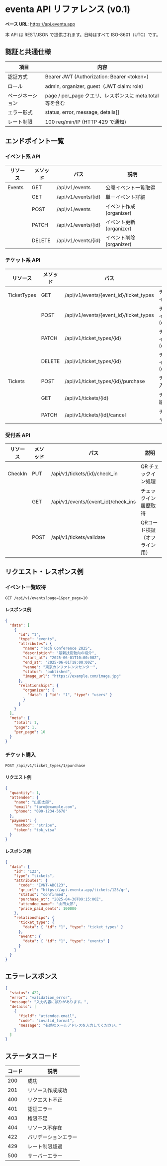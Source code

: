 # eventa API リファレンス (v0.1)

**ベース URL**: https://api.eventa.app

本 API は REST/JSON で提供されます。日時はすべて ISO-8601（UTC）です。

## 認証と共通仕様

| 項目 | 内容 |
|-----|------|
| 認証方式 | Bearer JWT (Authorization: Bearer \<token\>) |
| ロール | admin, organizer, guest（JWT claim: role） |
| ページネーション | page / per_page クエリ、レスポンスに meta.total 等を含む |
| エラー形式 | status, error, message, details[] |
| レート制限 | 100 req/min/IP (HTTP 429 で通知) |

## エンドポイント一覧

### イベント系 API

| リソース | メソッド | パス | 説明 |
|---------|---------|-----|------|
| Events | GET | /api/v1/events | 公開イベント一覧取得 |
| | GET | /api/v1/events/{id} | 単一イベント詳細 |
| | POST | /api/v1/events | イベント作成 (organizer) |
| | PATCH | /api/v1/events/{id} | イベント更新 (organizer) |
| | DELETE | /api/v1/events/{id} | イベント削除 (organizer) |

### チケット系 API

| リソース | メソッド | パス | 説明 |
|---------|---------|-----|------|
| TicketTypes | GET | /api/v1/events/{event_id}/ticket_types | チケットタイプ一覧 |
| | POST | /api/v1/events/{event_id}/ticket_types | チケットタイプ作成 (organizer) |
| | PATCH | /api/v1/ticket_types/{id} | チケットタイプ更新 (organizer) |
| | DELETE | /api/v1/ticket_types/{id} | チケットタイプ削除 (organizer) |
| Tickets | POST | /api/v1/ticket_types/{id}/purchase | チケット購入処理 |
| | GET | /api/v1/tickets/{id} | チケット詳細取得 |
| | PATCH | /api/v1/tickets/{id}/cancel | チケットキャンセル |

### 受付系 API

| リソース | メソッド | パス | 説明 |
|---------|---------|-----|------|
| CheckIn | PUT | /api/v1/tickets/{id}/check_in | QR チェックイン処理 |
| | GET | /api/v1/events/{event_id}/check_ins | チェックイン履歴取得 |
| | POST | /api/v1/tickets/validate | QRコード検証（オフライン用） |

## リクエスト・レスポンス例

### イベント一覧取得

```
GET /api/v1/events?page=1&per_page=10
```

#### レスポンス例
```json
{
  "data": [
    {
      "id": "1",
      "type": "events",
      "attributes": {
        "name": "Tech Conference 2025",
        "description": "最新技術動向の紹介",
        "start_at": "2025-06-01T10:00:00Z",
        "end_at": "2025-06-01T18:00:00Z",
        "venue": "東京カンファレンスセンター",
        "status": "published",
        "image_url": "https://example.com/image.jpg"
      },
      "relationships": {
        "organizer": {
          "data": { "id": "1", "type": "users" }
        }
      }
    }
  ],
  "meta": {
    "total": 1,
    "page": 1,
    "per_page": 10
  }
}
```

### チケット購入

```
POST /api/v1/ticket_types/1/purchase
```

#### リクエスト例
```json
{
  "quantity": 1,
  "attendee": {
    "name": "山田太郎",
    "email": "taro@example.com",
    "phone": "090-1234-5678"
  },
  "payment": {
    "method": "stripe",
    "token": "tok_visa"
  }
}
```

#### レスポンス例
```json
{
  "data": {
    "id": "123",
    "type": "tickets",
    "attributes": {
      "code": "EVNT-ABC123",
      "qr_url": "https://api.eventa.app/tickets/123/qr",
      "status": "confirmed",
      "purchase_at": "2025-04-30T09:15:00Z",
      "attendee_name": "山田太郎",
      "price_paid_cents": 100000
    },
    "relationships": {
      "ticket_type": {
        "data": { "id": "1", "type": "ticket_types" }
      },
      "event": {
        "data": { "id": "1", "type": "events" }
      }
    }
  }
}
```

## エラーレスポンス

```json
{
  "status": 422,
  "error": "validation_error",
  "message": "入力内容に誤りがあります。",
  "details": [
    {
      "field": "attendee.email",
      "code": "invalid_format",
      "message": "有効なメールアドレスを入力してください。"
    }
  ]
}
```

## ステータスコード

| コード | 説明 |
|-------|------|
| 200 | 成功 |
| 201 | リソース作成成功 |
| 400 | リクエスト不正 |
| 401 | 認証エラー |
| 403 | 権限不足 |
| 404 | リソース不存在 |
| 422 | バリデーションエラー |
| 429 | レート制限超過 |
| 500 | サーバーエラー | 